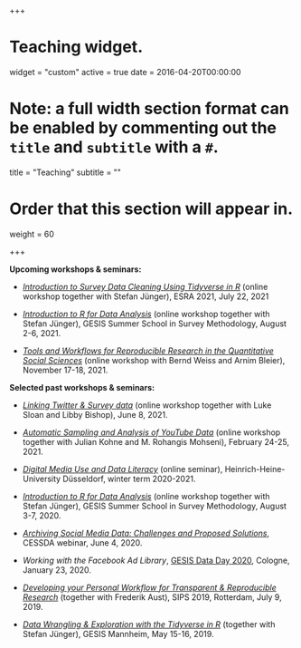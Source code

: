 +++
# Teaching widget.
widget = "custom"
active = true
date = 2016-04-20T00:00:00

# Note: a full width section format can be enabled by commenting out the `title` and `subtitle` with a `#`.
title = "Teaching"
subtitle = ""

# Order that this section will appear in.
weight = 60

+++

**Upcoming workshops & seminars:**

- [*Introduction to Survey Data Cleaning Using Tidyverse in R*](https://github.com/jobreu/tidyverse-workshop-esra-2021) (online workshop together with Stefan Jünger), ESRA 2021, July 22, 2021

- [*Introduction to R for Data Analysis*](https://training.gesis.org/?site=pDetails&child=full&pID=0xB1510AFD86524A14AA36DF8A4DAD15F9&subID=0x02FBC86744084F37B3C4A2D2C584237E) (online workshop together with Stefan Jünger), GESIS Summer School in Survey Methodology, August 2-6, 2021.

- [*Tools and Workflows for Reproducible Research in the Quantitative Social Sciences*](https://training.gesis.org/?site=pDetails&child=full&pID=0x6D125E38FB5043FFA900EE56B9EA740F) (online workshop with Bernd Weiss and Arnim Bleier), November 17-18, 2021.

**Selected past workshops & seminars:**

- [*Linking Twitter & Survey data*](https://github.com/jobreu/twitter-linking-workshop-2021) (online workshop together with Luke Sloan and Libby Bishop), June 8, 2021.

- [*Automatic Sampling and Analysis of YouTube Data*](https://github.com/jobreu/youtube-workshop-gesis-2021) (online workshop together with Julian Kohne and M. Rohangis Mohseni), February 24-25, 2021.

- [*Digital Media Use and Data Literacy*](https://github.com/jobreu/data-literacy-seminar) (online seminar), Heinrich-Heine-University Düsseldorf, winter term 2020-2021.

- [*Introduction to R for Data Analysis*](https://github.com/jobreu/r-intro-gesis-2020) (online workshop together with Stefan Jünger), GESIS Summer School in Survey Methodology, August 3-7, 2020.

- [*Archiving Social Media Data: Challenges and Proposed Solutions*](https://zenodo.org/record/3875963#.XuvbWmgzZnI), CESSDA webinar, June 4, 2020.

- *Working with the Facebook Ad Library*, [GESIS Data Day 2020](https://github.com/gesiscss/gesis_dataday_20), Cologne, January 23, 2020.

- [*Developing your Personal Workflow for Transparent & Reproducible Research*](https://github.com/crsh/psych-transparency-guide_workshop/archive/v0.3.zip) (together with Frederik Aust), SIPS 2019, Rotterdam, July 9, 2019.

- [*Data Wrangling & Exploration with the Tidyverse in R*](https://github.com/jobreu/tidyverse-workshop-gesis-2019) (together with Stefan Jünger), GESIS Mannheim, May 15-16, 2019.